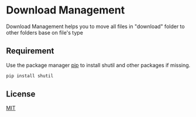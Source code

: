 # Download Management

Download Management helps you to move all files in "download" folder to other folders base on file's type

## Requirement

Use the package manager [pip](https://pip.pypa.io/en/stable/) to install shutil and other packages if missing.

```bash
pip install shutil
```


## License

[MIT](https://choosealicense.com/licenses/mit/)